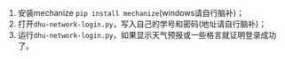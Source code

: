 1. 安装mechanize `pip install mechanize`(windows请自行脑补)；
2. 打开`dhu-network-login.py`，写入自己的学号和密码(地址请自行脑补)；
3. 运行`dhu-network-login.py`，如果显示天气预报或一些格言就证明登录成功了。
